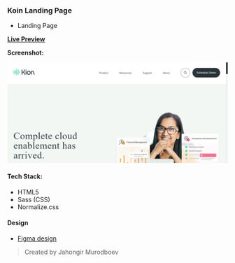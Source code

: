 ### Koin Landing Page

- Landing Page

[**Live Preview**](https://koin-web.netlify.app/)

**Screenshot:**

![](./screenshot.png)

#### Tech Stack:

- HTML5
- Sass (CSS)
- Normalize.css

#### Design

- [Figma design](https://www.figma.com/file/nbk0bTnc5fEWIXtGs3BjLt/Koin?node-id=0%3A1&t=q4RV628BpK7SNDgC-0)

> Created by Jahongir Murodboev
